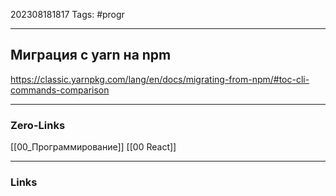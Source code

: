 202308181817
Tags: #progr 

---
## Миграция с yarn на npm 

https://classic.yarnpkg.com/lang/en/docs/migrating-from-npm/#toc-cli-commands-comparison
 

---
### Zero-Links
[[00_Программирование]]
[[00 React]]

---
### Links
